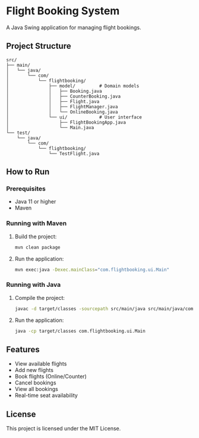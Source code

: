 # Flight Booking System

A Java Swing application for managing flight bookings.

## Project Structure

```
src/
├── main/
│   └── java/
│       └── com/
│           └── flightbooking/
│               ├── model/         # Domain models
│               │   ├── Booking.java
│               │   ├── CounterBooking.java
│               │   ├── Flight.java
│               │   ├── FlightManager.java
│               │   └── OnlineBooking.java
│               └── ui/            # User interface
│                   ├── FlightBookingApp.java
│                   └── Main.java
└── test/
    └── java/
        └── com/
            └── flightbooking/
                └── TestFlight.java
```

## How to Run

### Prerequisites
- Java 11 or higher
- Maven

### Running with Maven

1. Build the project:
   ```bash
   mvn clean package
   ```

2. Run the application:
   ```bash
   mvn exec:java -Dexec.mainClass="com.flightbooking.ui.Main"
   ```

### Running with Java

1. Compile the project:
   ```bash
   javac -d target/classes -sourcepath src/main/java src/main/java/com/flightbooking/ui/Main.java
   ```

2. Run the application:
   ```bash
   java -cp target/classes com.flightbooking.ui.Main
   ```

## Features

- View available flights
- Add new flights
- Book flights (Online/Counter)
- Cancel bookings
- View all bookings
- Real-time seat availability

## License

This project is licensed under the MIT License.
